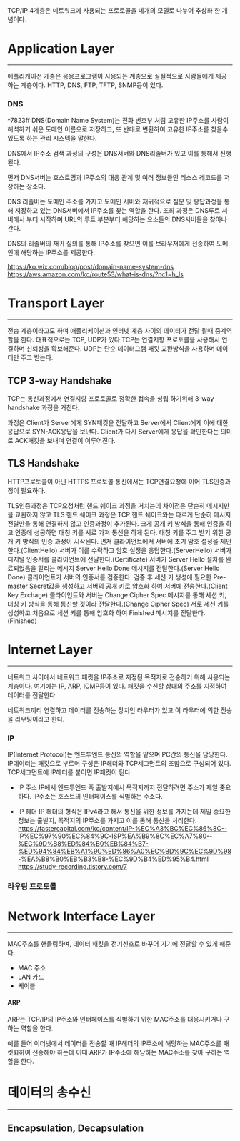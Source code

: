 TCP/IP 4계층은 네트워크에 사용되는 프로토콜을 네개의 모델로 나누어 추상화 한 개념이다.

# Application Layer
---
애플리케이션 게층은 응용프로그램이 사용되는 계층으로 실질적으로 사람들에게 제공하는 계층이다.
HTTP, DNS, FTP, TFTP, SNMP등이 있다.

### DNS
^7823ff
DNS(Domain Name System)는 전화 번호부 처럼 고유한 IP주소를 사람이 해석하기 쉬운 도메인 이름으로 저장하고, 또 반대로 변환하여 고유한 IP주소를 찾을수 있도록 하는 관리 시스템을 말한다.

DNS에서 IP주소 검색 과정의 구성은 DNS서버와 DNS리졸버가 있고 이를 통해서 진행된다.

먼저 DNS서버는 호스트명과 IP주소의 대응 관계 및 여러 정보들인 리소스 레코드를 저장하는 장소다.

DNS 리졸버는 도메인 주소를 가지고 도메인 서버와 재귀적으로 질문 및 응답과정을 통해 저장하고 있는 DNS서버에서 IP주소를 찾는 역할을 한다. 
조회 과정은 DNS루트 서버에서 부터 시작하며 URL의 루트 부분부터 해당하는 요소들의 DNS서버들을 찾아나간다.

DNS의 리졸버의 재귀 질의를 통해 IP주소를 찾으면 이를 브라우저에게 전송하여 도메인에 해당하는 IP주소를 제공한다.

https://ko.wix.com/blog/post/domain-name-system-dns
https://aws.amazon.com/ko/route53/what-is-dns/?nc1=h_ls

# Transport Layer
---
전송 계층이라고도 하며 애플리케이션과 인터넷 계층 사이의 데이터가 전달 될때 중계역할을 한다.
대표적으로는 TCP, UDP가 있다
TCP는 연결지향 프로토콜을 사용해서 연결하며 신뢰성을 확보해준다.
UDP는 단순 데이터그램 패킷 교환방식을 사용하며 데이터만 주고 받는다.

## TCP 3-way Handshake

TCP는 통신과정에서 연결지향 프로토콜로 정확한 접속을 성립 하기위해 3-way handshake 과정을 거친다. 

과정은 
Client가 Server에게 SYN패킷을 전달하고
Server에서 Client에게 이에 대한 응답으로 SYN-ACK응답을 보낸다.
Client가 다시 Server에게 응답을 확인한다는 의미로 ACK패킷을 보내며 연결이 이루어진다.

## TLS Handshake

HTTP프로토콜이 아닌 HTTPS 프로토콜 통신에서는 TCP연결요청에 이어 TLS인증과정이 필요하다.

TLS인증과정은 TCP요청처럼 핸드 쉐이크 과정을 거치는데 차이점은 단순히 메시지만을 교환하지 않고 
TLS 핸드 쉐이크 과정은 TCP 핸드 쉐이크와는 다르게 단순히 메시지 전달만을 통해 연결하지 않고 인증과정이 추가된다.
크게 공개 키 방식을 통해 인증을 하고 인증에 성공하면 대칭 키를 서로 가져 통신을 하게 된다.
대칭 키를 주고 받기 위한 공개 키 방식의 인증 과정이 시작된다.
먼저 클라이언트에서 서버에 초기 암호 설정을 제안한다.(ClientHello)
서버가 이를 수락하고 암호 설정을 응답한다.(ServerHello)
서버가 디지털 인증서를 클라이언트에 전달한다.(Certificate)
서버가 Server Hello 절차를 완료되었음을 알리는 메시지 Server Hello Done 메시지를 전달한다.(Server Hello Done)
클라이언트가 서버의 인증서를 검증한다. 검증 후 세션 키 생성에 필요한 Pre-master Secret값을 생성하고 서버의 공개 키로 암호화 하여 서버에 전송한다.(Client Key Exchage)
클라이언트와 서버는 Change Cipher Spec 메시지를 통해 세션 키, 대칭 키 방식을 통해 통신할 것이라 전달한다.(Change Cipher Spec)
서로 세션 키를 생성하고 처음으로 세션 키를 통해 암호화 하여 Finished 메시지를 전달한다.(Finished)

# Internet Layer
---
네트워크 사이에서 네트워크 패킷을 IP주소로 지정된 목적지로 전송하기 위해 사용되는 계층이다. 여기에는 IP, ARP, ICMP등이 있다.
패킷을 수신할 상대의 주소를 지정하여 데이터를 전달한다.

네트워크끼리 연결하고 데이터를 전송하는 장치인 라우터가 있고 이 라우터에 의한 전송을 라우팅이라고 한다. 

### IP
IP(Internet Protocol)는 엔드투엔드 통신의 역할을 맡으며 PC간의 통신을 담당한다. 
IP데이터는 패킷으로 부르며 구성은 IP헤더와 TCP세그먼트의 조합으로 구성되어 있다.
TCP세그먼트에 IP헤더를 붙이면 IP패킷이 된다.

- IP 주소
IP에서 엔드투엔드 즉 출발지에서 목적지까지 전달하려면 주소가 제일 중요하다. IP주소는 호스트의 인터페이스를 식별하는 주소다.

- IP 헤더
IP 헤더의 형식은 IPv4라고 해서 통신을 위한 정보를 가지는데 제일 중요한 정보는 출발지, 목적지의 IP주소를 가지고 이를 통해 통신을 처리한다.
https://fastercapital.com/ko/content/IP-%EC%A3%BC%EC%86%8C--IP%EC%97%90%EC%84%9C-ISP%EA%B9%8C%EC%A7%80--%EC%9D%B8%ED%84%B0%EB%84%B7-%ED%94%84%EB%A1%9C%ED%86%A0%EC%BD%9C%EC%9D%98-%EA%B8%B0%EB%B3%B8-%EC%9D%B4%ED%95%B4.html
https://study-recording.tistory.com/7

### 라우팅 프로토콜

# Network Interface Layer
---
MAC주소를 핸들링하며, 데이터 패킷을 전기신호로 바꾸어 기기에 전달할 수 있게 해준다.

- MAC 주소
- LAN 카드
- 케이블
#### ARP
ARP는 TCP/IP의 IP주소와 인터페이스를 식별하기 위한 MAC주소를 대응시키거나 구하는 역할을 한다.

예를 들어 이더넷에서 데이터를 전송할 때 IP헤더의 IP주소에 해당하는 MAC주소를 패킷화하여 전송해야 하는데 이때 ARP가 IP주소에 해당하는 MAC주소를 찾아 구하는 역할을 한다.

# 데이터의 송수신
---
## Encapsulation, Decapsulation
